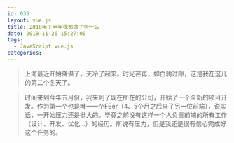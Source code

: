 ```yaml
---
id: 035
layout: vue.js
title: 2018年下半年我都做了些什么
date: 2018-11-26 15:27:00
tags:
  - JavaScript vue.js
categories:
---
```


> 上海最近开始降温了，天冷了起来。时光荏苒，如白驹过隙，这是我在这儿的第二个冬天了。

> 时间来到今年五月份，我来到了现在所在的公司，开始了一个全新的项目开发。作为第一个也是唯一一个FEer（4、5个月之后来了另一位前端），说实话，一开始压力还是挺大的。毕竟之前没有这样一个人负责前端的所有工作（设计、开发、优化...）的经历。所说有压力，但是我还是很有信心完成好这个任务的。

> 